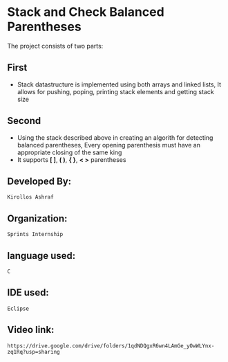 # Stack and Check Balanced Parentheses

The project consists of two parts:

## First

- Stack datastructure is implemented using both arrays and linked lists,
  It allows for pushing, poping, printing stack elements and getting stack size

## Second

- Using the stack described above in creating an algorith for detecting balanced parentheses, Every opening parenthesis must have an appropriate closing of the same king <br>
- It supports <strong>[ ]</strong>, <strong>( )</strong>, <strong>{ }</strong>, <strong>< ></strong> parentheses

## Developed By:

    Kirollos Ashraf

## Organization:

    Sprints Internship

## language used:

    C

## IDE used:

    Eclipse

## Video link:

    https://drive.google.com/drive/folders/1qdNDQgxR6wn4LAmGe_yOwWLYnx-zq1Rq?usp=sharing

